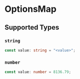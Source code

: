 # OptionsMap


## Supported Types

### `string`

```typescript
const value: string = "<value>";
```

### `number`

```typescript
const value: number = 8136.79;
```

